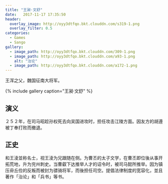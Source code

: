 ```yaml
---
title: "王昶·文舒"
date:   2017-11-17 17:35:50
header:
  overlay_image: http://oyy3dtfqo.bkt.clouddn.com/s319-1.png
  overlay_filter: 0.5
categories:
  - Games
  - Sango
gallery:
  - image_path: http://oyy3dtfqo.bkt.clouddn.com/309-1.png
  - image_path: http://oyy3dtfqo.bkt.clouddn.com/a93-1.png
    alt: "治论"
  - image_path: http://oyy3dtfqo.bkt.clouddn.com/a172-1.png
---
```


王浑之父，魏国征南大将军。

{% include gallery caption="王昶·文舒" %}

## 演义

２５２年，在司马昭趁孙权死去向吴国进攻时，担任攻击江陵方面。因友方的胡遵被丁奉打败而撤退。

## 正史

和王淩並称名士，视王淩为兄跟随在侧。为曹丕的太子文学，在曹丕即位後从事开拓荒地，升为兖州刺史。当曹叡下达推举人才的诏令时，被司马懿所推举。因为镇压毌丘俭的反叛而被封为骠骑将军，而後担任司空。提倡法律制度的宽容化，並且著作「治论」和「兵书」等书。